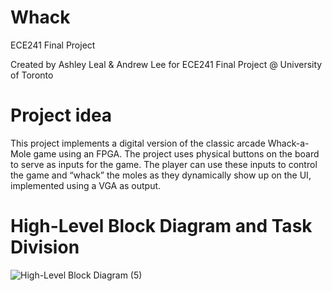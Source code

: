 # Whack
ECE241 Final Project

Created by Ashley Leal & Andrew Lee for ECE241 Final Project @ University of Toronto

# Project idea
This project implements a digital version of the classic arcade Whack-a-Mole game using an FPGA. The project uses physical buttons on the board to serve as inputs for the game. The player can use these inputs to control the game and “whack” the moles as they dynamically show up on the UI, implemented using a VGA as output.

# High-Level Block Diagram and Task Division

![High-Level Block Diagram (5)](https://github.com/ashleyleal/Whack/assets/69736735/134847cd-5c1e-4421-8326-5674a6298ccb)
